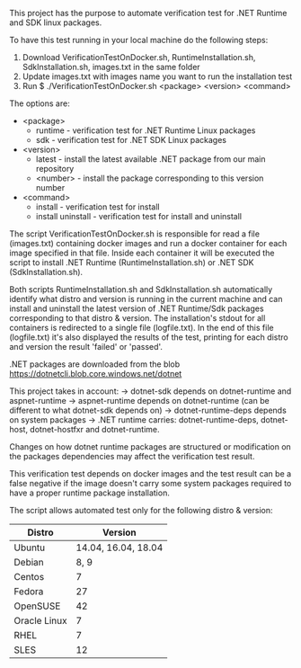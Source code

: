 This project has the purpose to automate verification test for .NET Runtime and SDK linux packages.

To have this test running in your local machine do the following steps:
1. Download VerificationTestOnDocker.sh, RuntimeInstallation.sh, SdkInstallation.sh, images.txt in the same folder
2. Update images.txt with images name you want to run the installation test
3. Run $ ./VerificationTestOnDocker.sh \<package> \<version> \<command>

The options are:

* \<package>
   * runtime - verification test for .NET Runtime Linux packages
   * sdk - verification test for .NET SDK Linux packages
* \<version>
  * latest - install the latest available .NET package from our main repository
  * \<number> - install the package corresponding to this version number
* \<command>
  * install - verification test for install
  * install uninstall - verification test for install and uninstall


The script VerificationTestOnDocker.sh is responsible for read a file (images.txt) containing docker images and run a docker container for each image specified in that file. Inside each container it will be executed the script to install .NET Runtime (RuntimeInstallation.sh) or .NET SDK (SdkInstallation.sh).

Both scripts RuntimeInstallation.sh and SdkInstallation.sh automatically identify what distro and version is running in the current machine and can install and uninstall the latest version of .NET Runtime/Sdk packages corresponding to that distro & version. The installation's stdout for all containers is redirected to a single file (logfile.txt). In the end of this file (logfile.txt) it's also displayed the results of the test, printing for each distro and version the result 'failed' or 'passed'.

.NET packages are downloaded from the blob https://dotnetcli.blob.core.windows.net/dotnet

This project takes in account:
  -> dotnet-sdk depends on dotnet-runtime and aspnet-runtime
  -> aspnet-runtime depends on dotnet-runtime (can be different to what dotnet-sdk depends on)
  -> dotnet-runtime-deps depends on system packages
  -> .NET runtime carries: dotnet-runtime-deps, dotnet-host, dotnet-hostfxr and dotnet-runtime.

Changes on how dotnet runtime packages are structured or modification on the packages dependencies may affect the verification test result.

This verification test depends on docker images and the test result can be a false negative if the image doesn't carry some system packages required to have a proper runtime package installation.


The script allows automated test only for the following distro & version:

| Distro | Version |
|--------|---------|
| Ubuntu | 14.04, 16.04, 18.04 |
| Debian | 8, 9 |
| Centos | 7 |
| Fedora | 27 |
| OpenSUSE | 42 |
| Oracle Linux | 7 |
| RHEL | 7 |
| SLES | 12 |
